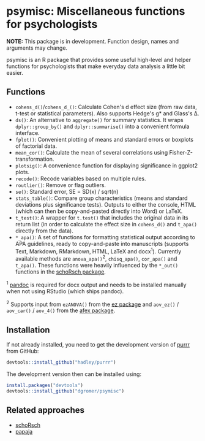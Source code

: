 # psymisc: Miscellaneous functions for psychologists

**NOTE:** This package is in development. Function design, names and arguments may change.

psymisc is an R package that provides some useful high-level and helper functions for psychologists that make everyday data analysis a little bit easier.

## Functions

-   `cohens_d()`/`cohens_d_()`: Calculate Cohen's d effect size (from raw data, t-test or statistical parameters). Also supports Hedge's g* and Glass's &Delta;.
-   `ds()`: An alternative to `aggregate()` for summary statistics. It wraps `dplyr::group_by()` and `dplyr::summarise()` into a convenient formula interface.
-   `fplot()`: Convenient plotting of means and standard errors or boxplots of factorial data.
-	`mean_cor()`: Calculate the mean of several correlations using Fisher-Z-transformation.
-   `plotsig()`: A convenience function for displaying significance in ggplot2 plots.
-   `recode()`: Recode variables based on multiple rules.
-   `routlier()`: Remove or flag outliers.
-   `se()`: Standard error, SE = SD(x) / sqrt(n)
-   `stats_table()`: Compare group characteristics (means and standard deviations plus significance tests). Outputs to either the console, HTML (which can then be copy-and-pasted directly into Word) or LaTeX.
-   `t_test()`: A wrapper for `t.test()` that includes the original data in its return list (in order to calculate the effect size in `cohens_d()` and `t_apa()` directly from the data).
-   `*_apa()`: A set of functions for formatting statistical output according to APA guidelines, ready to copy-and-paste into manuscripts (supports Text, Markdown, RMarkdown, HTML, LaTeX and docx<sup>1</sup>). Currently available methods are `anova_apa()`<sup>2</sup>, `chisq_apa()`, `cor_apa()` and `t_apa()`. These functions were heavily influenced by the `*_out()` functions in the [schoRsch package](http://cran.r-project.org/web/packages/schoRsch/).

<sup>1</sup> [pandoc](http://pandoc.org/) is required for docx output and needs to be installed manually when not using RStudio (which ships pandoc).

<sup>2</sup> Supports input from `ezANOVA()` from the [ez package](http://cran.r-project.org/package=ez) and `aov_ez()` / `aov_car()` / `aov_4()` from the [afex package](http://cran.r-project.org/package=afex).

## Installation

If not already installed, you need to get the development version of [purrr](https://github.com/hadley/purrr) from GitHub:

```r
devtools::install_github("hadley/purrr")
```

The development version then can be installed using:

```r
install.packages("devtools")
devtools::install_github("dgromer/psymisc")
```

## Related approaches

-   [schoRsch](http://cran.r-project.org/web/packages/schoRsch/)
-   [papaja](https://github.com/crsh/papaja)
